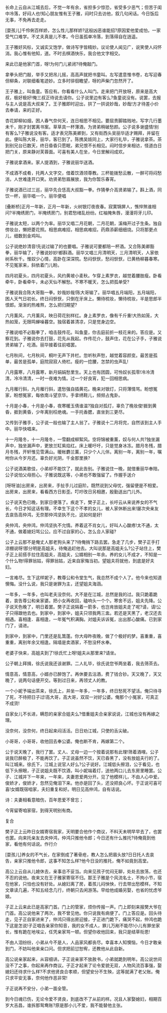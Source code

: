 <!-- { "loadSidebar": true } -->
长命上云自从江城去后，不觉一年有余，省担多少惊恐，省受多少恶气；但苦于闺中冷落，好闷人也!知心朋友惟有王子雅，闷时只去访他，叙几句闲话。今日饭后无事，不免再去走走。

[耍孩儿]千伶俐百样娇，怎么性儿那样娇?这般凶恶谁能招?原因爱他爱成怕，一家受气口难学。不丈夫真是儿不孝。今日虽孤单冷落，到落得自在逍遥。

王子雅好风标，又诚实又饱学，做诗写字皆精妙。议论使人闻见广，说笑使人闷怀消。我心惟有他知，道。不时去棋酒快乐，我合他文字相交。

来此已是他家门首，呀!为何门儿紧闭?待俺敲门。

拿拳头把门敲，举手又把吊儿摇，高高声就把书童叫。左写遣意惟书卷，右写迎春但柳条，对联细看笔迹妙。立多时徘徊瞻望，呀的声柴门忽然开了。

王子雅上，叫鱼童。答应有。你看看什么人叫门。走来把门开放呀，原来是高大叔，极好极好!俺三叔正待说去请你。公子说里边有客么?鱼童说没有。说罢，去报与主人说是高大叔来了。王子雅即时迎出，拱了一拱说妙哉，妙哉!方才待差小价去奉请，来的正好。

杏花卸柳如烟，困人春气奈何天，连日相思不相见。要屈贵脚踏贱地，写字几行墨未千，刚才封罢离书案。草草具一杯薄酒，为贤弟稍破愁颜。公子说多谢盛情!别有客么?子雅说没有客。适才表兄陈美卿到，又有街西头吴丽华适才赐拜，并留在此。便叫陈大哥，丽华，客巳到了。陈携吴妓同上，大家行礼毕，子雅说拿茶。茶到别兄台已数天，终日昏昏只愿眠，弟兄恨不长相见。闷时信步来相访，怪道白日把门关，原来静对芙蓉面。可喜有美人在坐，今日里解闷成欢。

子雅说拿酒来。家人提酒到，子雅说丽华送酒。

不成酒不成肴，托两人文字交，借着饮酒领尊教。三杯能拨愁云散，一醉可将闷愁消，人世难逢开口笑。劝贤弟愁眉展放，我为你暂乐春宵。

子雅说酒已过三巡，丽华先合恁高大叔豁一拳。作猜拳介高贤弟输了。斟上酒，同饮一杯，丽华唱一个。丽华便唱

[叠断桥]正月一年新，正月一年新，火树银灯夜夜春。寂寞锦屏人，憔悴煞谁相问?半掩绣房门，半掩绣房门，别君愁绪乱纷纷。红袖掩朱唇，漫漫将牙儿印。

子雅说太短，以两个为率。丽华又唱二月花朝，二月花朝，溪梅开过子生条。独自傍妆台，懒把菱花照。相思病难招，相思病难招，药鼎添薪细细烧。只将那更点儿，细数到金鸡叫。

公子说绝妙清音!先说过输了的也要唱。子雅说可要都陪一杯酒。又合陈美卿豁拳，丽华输了，子雅说妙妙!都斟酒。丽华又唱三月清明天，三月清明天，人家依树系秋千。惟奴少心情，高卧在深深院。愁闷恹恹，愁闷恹恹，已黄杨柳暮春寒。不见冤家来，斜依着门儿盼。

四月初夏头，四月初夏头，风约黄坡小麦秋。乍穿上素罗衣，越觉着腰肢瘦。卧看牵牛，卧看牵牛，未必天仙不解愁。不寒不暖天，怎么把孤单受?

子雅说我合陈大哥豁一拳。妙哉妙哉!陈大哥输了。丽华唱五月端阳，五月端阳，困人天气日初长。终日闷恹恹，只倒在牙床上。懒待梳妆，懒待梳妆，半是思郎半恨郎。渐渐的热难熬，怎么把归期望?

六月薰风，六月薰风，映日荷花别样红。身上素罗衣，像有千斤重!大热如笼，大热如笼，无限鸣蝉噪暮空。独宿着甚清凉，只是觉身边空。

子雅说咱不必豁拳了，咱击鼓传花。叫鱼童，你去庭前折一枝花来的。答应是。又察花到。子雅说你去打鼓，花先从我起。作传花介，鼓声住，花在公子手，子雅说贤弟输了，吃酒。丽华接着往前唱罢。

七月秋间，七月秋间，桐叶无声下井栏。忽听秋声愁，越觉着容颜变。最苦是孤单，最苦是孤单，庭院寂寂人倚栏。瘦的一捻腰，怎禁的虫声乱!

八月露寒，八月露寒，新月娟娟愁里生。天上也有团圆，可怜奴长孤零!冷冷清清，冷冷清清，一时一夜难为情。过一个好良宵，犯一回相思病。

九月雁行斜，九月雁行斜，遣愁强自插黄花。晚来对银灯，只将薄情骂。盼想冤家，盼想冤家，每依南斗望京华。手拿绣鞋儿，频频占鬼卦。

十月是小春，十月是小春，夜寒暖玉倩谁温?独自对孤灯，辜负了晚妆俊!捱到黄昏，捱到黄昏，少年离别枉绝魂。一手托香腮，直坐到三更尽。

又传到子雅手，公子说一般也输了主人翁了。子雅说十二月将完，自然该到主人手中。丽华快唱来。

十一月隆冬，十一月隆冬，一雪翻成柳絮风。空将锦被重薰，奴与何人共?独坐漏声中，独坐漏声中，更放兰缸紫焰红。床上暖吁吁，只是觉身冰冻。腊月冬残，腊月冬残，开轩惟见雪满山。暖帐麝兰薰，只少个人儿伴。离别一年，离别一年，嘱咐你从今岁月还。辜负好光阴，千金那里换?

公子说酒美歌佳，小弟却不能饮了，就此告别。子雅说住一晚，就借重丽华奉陪。公子说怕父母担心。子雅说既这等，小弟也不敢强留了。作握手送介

[呀呀油]出房来，出房来，手扯手儿过庭阶。既然说到父母忧，强留便是不相爱。出房来，出房来，看看西方日影歪。叮咛改日另相邀，殷勤送出门儿外。

公子说天色已晚，到家日便落了。疾走下，樊子正上，长吁云从来说养女的不气长，今日才知这话有理。不幸生下这个不孝的女儿，被人家休断出来!屡次央亲友去哀告高仲鸿，无奈那仲鸿坚执不允，这如何是好!

央仲鸿，央仲鸿，仲鸿坚执不允情。养着这不肖女儿，好叫人心酸疼!太不通，太不通，做着媳妇骂公公。应不过自家的心，怎么合人家碰?

公子上云那不是俺丈人那老狗头来了?待俺捎下路去罢。急走了几步，樊子正手打凉棚说呀!那分明是高姐夫，待俺追赶他去。大叫说那是高姐夫么?公子站住上，樊子正上前搭手拉住高姐夫，高姐夫，公婿相别一年余。养的女儿不成才，不知是一个什么物!得罪翁姑，得罪翁姑，近来自家悔当初。望姐夫将就他，到底是好夫妇。

一言难尽。生下这样妮子，教尊公和令堂生气，我总然不成个人了。他今来也知道懊悔。没什么说，我只是谢罪为主，还望姐夫海涵。

一年多，一年多，也叫老夫没奈何。大不是在江城，总然是我的过。我只跪着跪着，哀告尊公和亲家婆。把小女再收回，磕响头一个个。寒舍不远，姐夫先降。公子说天色晚了，明日着罢。樊子正说隔着一箭多，也岂肯放姐夫走了呢?请，请!公子只得跟他去也。到家中，到家中，姐夫只领我两三盅。若还是天黑了，老汉还去相遇。喜相逢．喜相逢，一年冤气积满胸。对姐夫诉诉冤，出出那心酸痛。已到家门了，请进。

到家中，到家中，门里还是乱篙蓬。你大母昨夜晚，做了个极好的梦。喜重重，喜重重，离别年余又相逢。隔墙是卖酒家，不愁没杯水奉。

老婆子快来，高姐夫到了!徐氏忙上呀!姐夫从那里来?请坐。

公子朝上拜揖，徐氏说我还该谢罪。二人礼毕，徐氏说您爷两坐着，我去筛茶去。

情意高，情意高，小婿亦已醉饱了。再休要去沽酒，费了钱合钞。天又晚了，天又晚了，说两句话便开交。等到过日来，再领丈人的教。

一个小妮予端出茶来，徐氏上，并坐一年多，一年多，终日愁死不望活。俺只待寻了死，不待把日子过!高大哥，高大哥，双双一对好公婆。俺那个小冤家，可真正不成货!

自家女儿不长进，瞒怨的亲家合姐夫么?借重姐夫合亲家说说，江城也没有再嫁之理。

没奈何，没奈何，终日起来闷活活。日日劝江城，只使的舌尖破。

小哥哥，小哥哥，收他回去奉公婆。俺也断不肯，再嫁第二个。

公于说天晚了，我行了罢。丈人、丈母一边一个按着说那有此理!筛着酒哩。公子说我巳醉极了，不能再饮了。子正说虽然不饮，天已昏黑了，没有放姐夫行的了。叫江城来。徐氏下，江城上说官人好么?公子说好。江城低头擦泪，公于看见，也低下头擦眼，子正说姐夫既不饮酒，叫小妮端着灯，送他两口儿去东房里睡罢。公子、江城并下一年来，一年来，夫妻恩爱两分开。见了他模样儿，不由人心中爱。俊娇才，俊娇才，忽然见俺泪下来。他亦是回了头，还没把良心坏。于正说可喜可喜!女婿既宿咱家，夫妇重复和好。明日见高仲鸿，自有话说。

诗：夫妻相看意暗伤，百年恩爱不曾忘；

今宵留寄咱家宿，到得天明别有商。



复合

樊子正上云昨日女婿寄宿我家，天明要合他作个商议，不料天未明早早去了，也罢也罢。向来托亲友去央仲鸿，仲鸿只推他令郎；今日还有什么推托?待俺竟到他家，看他有何话说。作行介

[耍孩儿]养女的不气长，在家倒成了著骨疮，教人怎么把眉头放?日日托人去哀告，亲家只推他令郎，这事不知怎么样?他今日没的推托，俺不如竟到高堂。

高公上云自从儿媳休去，亲事总不妥当。向来见孩子忧闷无聊，处处去放荡，也还不忍的说他。夜来又在王子雅家寄宿不归。那王子雅是个风流名士，不拘小节，宿在他家，只怕也没有好处。从媳妇离了房，着孩儿闷怏怏，行去带出愁模样。不知文章读几遍，不知五经念几行，终朝只去闲游荡。早给他成婚另娶，也省的忧虑爷娘。

子正上云来此已是高家门首。门上的管家，烦你传报一声。门上即刻来报樊大爷在门首。高公说他来了两次，我不曾见他。你只说我有病便了。门上答应是。回头待走，见子正自家进来了，仲鸿只得出房迎接，子正进门跪下，痛哭不起，仲鸿也跪下这是怎说!子正唱告亲家你知音，我的女不成人，罪儿万剐不能尽!小儿有罪坐家长，惟有跪在地埃尘，任凭亲家骂一顿。但望你收他回来，我只是结草衔恩!

不由人泪纷纷，小弟从今不是人，人品家风都丧尽。幸喜本人知懊恼，今日才敢亲到门，不妨叫他来亲口问。但求把前愆恕宥，还教他从此自新。

高公说亲家起来，从容细讲。子正说亲家不放赦书，小弟就跪到明年。高公说世间没不了之事，你起来再作商议。子正才起来了论令爱貌无双，人物风流百事强，娶媳妇还待求什么样?不求他贤良合孝顺，但望安分不生殃，这等就满了老父账。俺只求平安无事，奈何他作恶非常!

子正说再不安分，小弟一面全管。

到今日魂已伤，无论令爱不贤良，到底改不了从前的样。况且人家娶媳妇，相期百岁大吉昌，谁拆那鸳鸯账?原是那小儿不爱，我不能替他主张。

